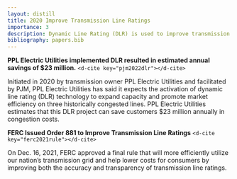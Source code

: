```yaml
---
layout: distill
title: 2020 Improve Transmission Line Ratings
importance: 3
description: Dynamic Line Rating (DLR) is used to improve transmission line ratings.
bibliography: papers.bib
---
```

**PPL Electric Utilities implemented DLR resulted in estimated annual savings of $23 million.** `<d-cite key="pjm2022dlr"></d-cite>`

Initiated in 2020 by transmission owner PPL Electric Utilities and facilitated by PJM, PPL Electric Utilities has said it expects the activation of dynamic line rating (DLR) technology to expand capacity and promote market efficiency on three historically congested lines.
PPL Electric Utilities estimates that this DLR project can save customers $23 million annually in congestion costs.

**FERC Issued Order 881 to Improve Transmission Line Ratings** `<d-cite key="ferc2021rule"></d-cite>`

On Dec. 16, 2021, FERC approved a final rule that will more efficiently utilize our nation’s transmission grid and help lower costs for consumers by improving both the accuracy and transparency of transmission line ratings.
